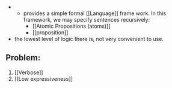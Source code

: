 - - provides a simple formal [[Language]] frame work. In this framework, we may specify sentences recursively:
	- [[Atomic Propositions (atoms)]]
	- [[proposition]]
- the lowest level of logic there is, not very convenient to use. 
## Problem:
1. [[Verbose]]
2. [[Low expressiveness]]
